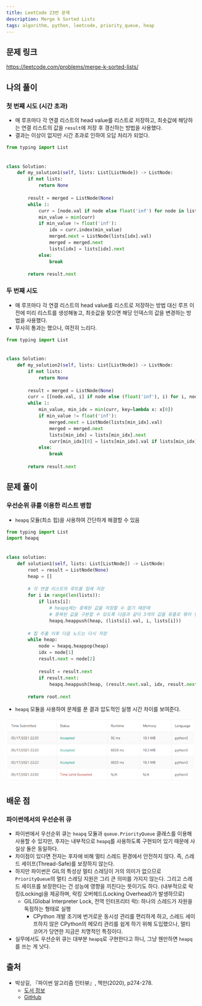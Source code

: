 ```yaml
---
title: LeetCode 23번 문제
description: Merge k Sorted Lists
tags: algorithm, python, leetcode, priority_queue, heap
---
```


## 문제 링크

https://leetcode.com/problems/merge-k-sorted-lists/

## 나의 풀이

### 첫 번째 시도 (시간 초과)

- 매 루프마다 각 연결 리스트의 head value를 리스트로 저장하고, 최솟값에 해당하는 연결 리스트의 값을 `result`에 저장 후 갱신하는 방법을 사용했다.
- 결과는 이상이 없지만 시간 초과로 인하여 오답 처리가 되었다.

```python
from typing import List


class Solution:
    def my_solution1(self, lists: List[ListNode]) -> ListNode:
        if not lists:
            return None

        result = merged = ListNode(None)
        while 1:
            curr = [node.val if node else float('inf') for node in lists]
            min_value = min(curr)
            if min_value != float('inf'):
                idx = curr.index(min_value)
                merged.next = ListNode(lists[idx].val)
                merged = merged.next
                lists[idx] = lists[idx].next
            else:
                break

        return result.next
```

### 두 번째 시도

- 매 루프마다 각 연결 리스트의 head value를 리스트로 저장하는 방법 대신 루프 이전에 미리 리스트를 생성해놓고, 최솟값을 찾으면 해당 인덱스의 값을 변경하는 방법을 사용했다.
- 무사히 통과는 했으나, 여전히 느리다.

```python
from typing import List


class Solution:
    def my_solution2(self, lists: List[ListNode]) -> ListNode:
        if not lists:
            return None

        result = merged = ListNode(None)
        curr = [[node.val, i] if node else (float('inf'), i) for i, node in enumerate(lists)]
        while 1:
            min_value, min_idx = min(curr, key=lambda x: x[0])
            if min_value != float('inf'):
                merged.next = ListNode(lists[min_idx].val)
                merged = merged.next
                lists[min_idx] = lists[min_idx].next
                curr[min_idx][0] = lists[min_idx].val if lists[min_idx] else float('inf')
            else:
                break

        return result.next
```

## 문제 풀이

### 우선순위 큐를 이용한 리스트 병합

- `heapq` 모듈(최소 힙)을 사용하여 간단하게 해결할 수 있음

```python
from typing import List
import heapq


class solution:
    def solution1(self, lists: List[ListNode]) -> ListNode:
        root = result = ListNode(None)
        heap = []

        # 각 연결 리스트의 루트를 힙에 저장
        for i in range(len(lists)):
            if lists[i]:
                # heapq에는 중복된 값을 저장할 수 없기 때문에
                # 중복된 값을 구분할 수 있도록 다음과 같이 3개의 값을 튜플로 묶어 인자로 전달
                heapq.heappush(heap, (lists[i].val, i, lists[i]))

        # 힙 추출 이후 다음 노드는 다시 저장
        while heap:
            node = heapq.heappop(heap)
            idx = node[1]
            result.next = node[2]

            result = result.next
            if result.next:
                heapq.heappush(heap, (result.next.val, idx, result.next))

        return root.next
```

- `heapq` 모듈을 사용하여 문제를 푼 결과 압도적인 실행 시간 차이를 보여준다.

![leetcode-23](/images/210517-leetcode-23.png)

## 배운 점

### 파이썬에서의 우선순위 큐

- 파이썬에서 우선순위 큐는 `heapq` 모듈과 `queue.PriorityQueue` 클래스를 이용해 사용할 수 있지만, 후자는 내부적으로 `heapq`를 사용하도록 구현되어 있기 때문에 사실상 둘은 동일하다.
- 차이점이 있다면 전자는 후자에 비해 멀티 스레드 환경에서 안전하지 않다. 즉, 스레드 세이프(Thread-Safe)를 보장하지 않는다.
- 하지만 파이썬은 GIL의 특성상 멀티 스레딩이 거의 의미가 없으므로  `PriorityQueue`의 멀티 스레딩 지원은 그리 큰 의미를 가지지 않는다. 그리고 스레드 세이프를 보장한다는 건 성능에 영향을 끼친다는 뜻이기도 하다. (내부적으로 락킹(Locking)을 제공하며, 락킹 오버헤드(Locking Overhead)가 발생하므로)
  - GIL(Global Interpreter Lock, 전역 인터프리터 락): 하나의 스레드가 자원을 독점하는 형태로 실행
    - CPython 개발 초기에 번거로운 동시성 관리를 편리하게 하고, 스레드 세이프하지 않은 CPython의 메모리 관리를 쉽게 하기 위해 도입했으나, 멀티 코어가 당연한 지금은 치명적인 특징이다.
- 실무에서도 우선순위 큐는 대부분 `heapq`로 구현한다고 하니, 그냥 웬만하면 `heapq`를 쓰는 게 낫다.

## 출처

- 박상길, 『파이썬 알고리즘 인터뷰』, 책만(2020), p274-278.
  - [도서 정보](https://www.onlybook.co.kr/entry/algorithm-interview)
  - [GitHub](https://github.com/onlybooks/algorithm-interview)
